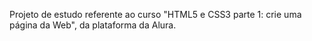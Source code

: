 Projeto de estudo referente ao curso "HTML5 e CSS3 parte 1: crie uma página da Web", da plataforma da Alura.